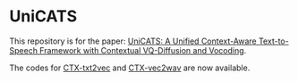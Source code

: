 # UniCATS

This repository is for the paper:  [UniCATS: A Unified Context-Aware Text-to-Speech Framework with Contextual VQ-Diffusion and Vocoding](https://arxiv.org/pdf/2306.07547.pdf). 

The codes for [CTX-txt2vec](https://github.com/cantabile-kwok/UniCATS-CTX-txt2vec) and [CTX-vec2wav](https://github.com/cantabile-kwok/CTX-vec2wav) are now available.
